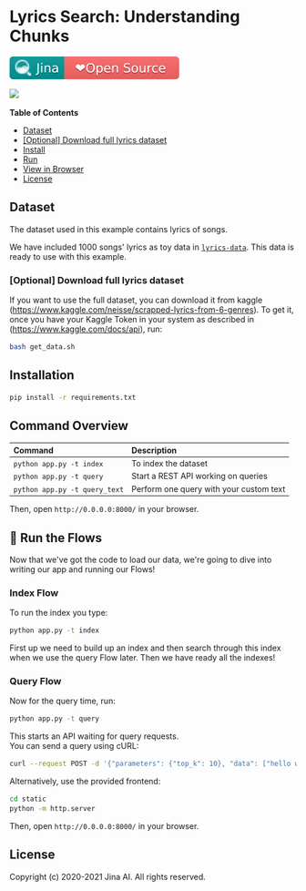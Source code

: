 
# Lyrics Search: Understanding Chunks

[![Jina](https://github.com/jina-ai/jina/blob/master/.github/badges/jina-badge.svg?raw=true  "We fully commit to open-source")](https://get.jina.ai)

[![](demo.gif)](https://www.youtube.com/watch?v=GzufeV8AY_w)

<!-- START doctoc generated TOC please keep comment here to allow auto update -->
<!-- DON'T EDIT THIS SECTION, INSTEAD RE-RUN doctoc TO UPDATE -->
**Table of Contents**

- [Dataset](#dataset)
- [[Optional] Download full lyrics dataset](#optional-download-full-lyrics-dataset)
- [Install](#install)
- [Run](#run)
- [View in Browser](#view-in-browser)
- [License](#license)

<!-- END doctoc generated TOC please keep comment here to allow auto update -->


## Dataset

The dataset used in this example contains lyrics of songs.

We have included 1000 songs' lyrics as toy data in [`lyrics-data`](lyrics-data).
This data is ready to use with this example.

### [Optional] Download full lyrics dataset

If you want to use the full dataset, you can download it from kaggle (https://www.kaggle.com/neisse/scrapped-lyrics-from-6-genres).
To get it, once you have your Kaggle Token in your system as described in (https://www.kaggle.com/docs/api), run:

```bash
bash get_data.sh
```

## Installation

```bash
pip install -r requirements.txt
```

## Command Overview

| Command | Description |
| :--- | :--- |
| ``python app.py -t index`` | To index the dataset |
| ``python app.py -t query`` | Start a REST API working on queries |
| ``python app.py -t query_text`` | Perform one query with your custom text |

Then, open `http://0.0.0.0:8000/` in your browser.

## 🏃 Run the Flows
Now that we've got the code to load our data, we're going to dive into writing our app and running our Flows!
### Index Flow
To run the index you type:
```bash
python app.py -t index
```
First up we need to build up an index and then search through this index when we use the query Flow later.
Then we have ready all the indexes!
### Query Flow
Now for the query time, run:
```bash
python app.py -t query
```
This starts an API waiting for query requests.  
You can send a query using cURL:
```sh
curl --request POST -d '{"parameters": {"top_k": 10}, "data": ["hello world"]}' -H 'Content-Type: application/json' 'http://0.0.0.0:45678/search'
````
Alternatively, use the provided frontend:
```bash
cd static
python -m http.server
```
Then, open `http://0.0.0.0:8000/` in your browser.
## License

Copyright (c) 2020-2021 Jina AI. All rights reserved.
